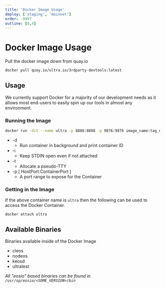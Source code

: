 ```yaml
---
title: 'Docker Image Usage'
deploy: ['staging', 'mainnet']
order: -9997
outline: [0,4]
---
```


# Docker Image Usage

Pull the docker image down from quay.io

```sh
docker pull quay.io/ultra.io/3rdparty-devtools:latest
```

## Usage

We currently support Docker for a majority of our development needs as it allows most end-users to easily spin up our tools in almost any environment.

### Running the Image

```sh
docker run -dit --name ultra -p 8888:8888 -p 9876:9876 image_name:tag_name 
```

* -d 
  * Run container in background and print container ID
* -i
  * Keep STDIN open even if not attached
* -t
  * Allocate a pseudo-TTY
* -p \[ HostPort:ContainerPort \]
  * A port range to expose for the Container

### Getting in the Image

If the above container name is `ultra` then the following can be used to access the Docker Container.

```
docker attach ultra
```

## Available Binaries

Binaries available inside of the Docker Image

* cleos
* nodeos
* keosd
* ultratest
  
_All "eosio" based binaries can be found in `/usr/op/eosio/<SOME_VERSION>/bin`_

